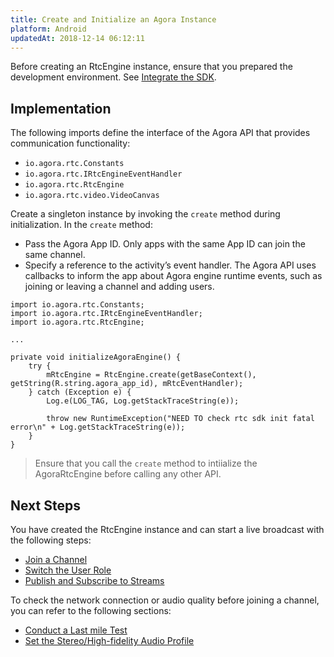 ```yaml
---
title: Create and Initialize an Agora Instance
platform: Android
updatedAt: 2018-12-14 06:12:11
---
```

Before creating an RtcEngine instance, ensure that you prepared the development environment. See [Integrate the SDK](/en/Video/android_video).

## Implementation
The following imports define the interface of the Agora API that provides  communication functionality:

-   `io.agora.rtc.Constants`
-   `io.agora.rtc.IRtcEngineEventHandler`
-   `io.agora.rtc.RtcEngine`
-   `io.agora.rtc.video.VideoCanvas`

Create a singleton instance by invoking the `create` method during initialization. In the `create` method:

-  Pass the Agora App ID. Only apps with the same App ID can join the same channel.
-  Specify a reference to the activity’s event handler. The Agora API uses callbacks to inform the app about Agora engine runtime events, such as joining or leaving a channel and adding users.

```
import io.agora.rtc.Constants;
import io.agora.rtc.IRtcEngineEventHandler;
import io.agora.rtc.RtcEngine;

...

private void initializeAgoraEngine() {
    try {
        mRtcEngine = RtcEngine.create(getBaseContext(), getString(R.string.agora_app_id), mRtcEventHandler);
    } catch (Exception e) {
        Log.e(LOG_TAG, Log.getStackTraceString(e));

        throw new RuntimeException("NEED TO check rtc sdk init fatal error\n" + Log.getStackTraceString(e));
    }
}
```

> Ensure that you call the `create` method to intiialize the AgoraRtcEngine before calling any other API. 

## Next Steps
You have created the RtcEngine instance and can start a live broadcast with the following steps:
* [Join a Channel](/en/Interactive%20Broadcast/join_live_android)
* [Switch the User Role](/en/Interactive%20Broadcast/role_android)
* [Publish and Subscribe to Streams](/en/Interactive%20Broadcast/publish_android_live)

To check the network connection or audio quality before joining a channel, you can refer to the following sections:
* [Conduct a Last mile Test](/en/Interactive%20Broadcast/lastmile_android)
* [Set the Stereo/High-fidelity Audio Profile](/en/Interactive%20Broadcast/audio_profile_android)